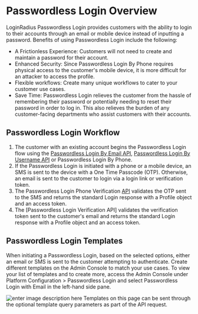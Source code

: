 # Passwordless Login Overview

LoginRadius Passwordless Login provides customers with the ability to login to their accounts through an email or mobile device instead of inputting a password. Benefits of using Passwordless Login include the following:

- A Frictionless Experience: Customers will not need to create and maintain a password for their account.
- Enhanced Security: Since Passwordless Login By Phone requires physical access to the customer's mobile device, it is more difficult for an attacker to access the profile.
- Flexible workflows: Create many unique workflows to cater to your customer use cases.
- Save Time: Passwordless Login relieves the customer from the hassle of remembering their password or potentially needing to reset their password in order to log in. This also relieves the burden of any customer-facing departments who assist customers with their accounts.

## Passwordless Login Workflow

1. The customer with an existing account begins the Passwordless Login flow using the [Passwordless Login By Email API](/api/v2/customer-identity-api/passwordless-login/passwordless-login-by-email), [ Passwordless Login By Username API](/api/v2/customer-identity-api/passwordless-login/passwordless-login-by-username)
   or Passwordless Login By Phone.
2. If the Passwordless Login is initiated with a phone or a mobile device, an SMS is sent to the device with a One Time Passcode (OTP). Otherwise, an email is sent to the customer to login via a login link or verification token.
3. The Passwordless Login Phone Verification [API](https://www.loginradius.com/docs/api/v2/customer-identity-api/passwordless-login/passwordless-login-phone-verification) validates the OTP sent to the SMS and returns the standard Login response with a Profile object and an access token.
4. The [Passwordless Login Verification API] validates the verification token sent to the customer's email and returns the standard Login response with a Profile object and an access token.

## Passwordless Login Templates

When initiating a Passwordless Login, based on the selected options, either an email or SMS is sent to the customer attempting to authenticate. Create different templates on the Admin Console to match your use cases. To view your list of templates and to create more, access the Admin Console under Platform Configuration > Passwordless Login and select Passwordless Login with Email in the left-hand side pane.

![enter image description here](https://apidocs.lrcontent.com/images/Passwordless-Login---LoginRadius-User-Dashboard-7_298235e9705c06a3ae5.83954125.png "")
Templates on this page can be sent through the optional template query parameters as part of the API request.
